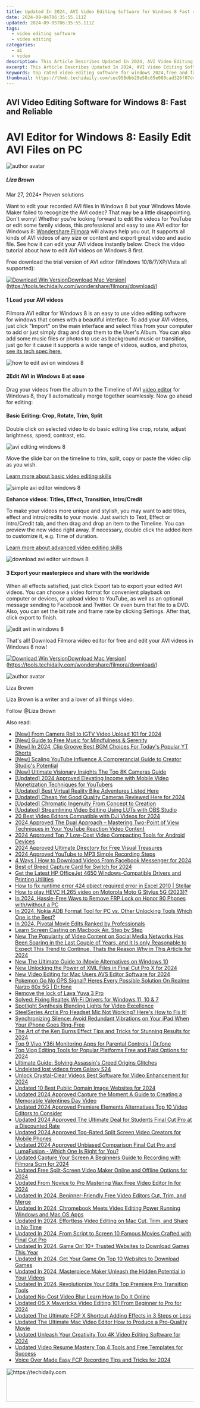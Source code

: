 ```yaml
---
title: Updated In 2024, AVI Video Editing Software for Windows 8 Fast and Reliable
date: 2024-09-04T06:35:55.111Z
updated: 2024-09-05T06:35:55.111Z
tags: 
  - video editing software
  - video editing
categories: 
  - ai
  - video
description: This Article Describes Updated In 2024, AVI Video Editing Software for Windows 8 Fast and Reliable
excerpt: This Article Describes Updated In 2024, AVI Video Editing Software for Windows 8 Fast and Reliable
keywords: top rated video editing software for windows 2024,free and fabulous video editing software for 32 bit windows,top rated free video editing software for windows 10,windows 8 avi editor fast and reliable video editing software updated 2023,avi file editing software for windows 8 fast and reliable,mp4 video editing software for windows 8 fast and reliable solution,avi video editing software for windows 8 fast and reliable
thumbnail: https://thmb.techidaily.com/cec958dbb28e58c65e080cad326f07d4e7cdd67a50648dc244def701160f50d9.png
---
```


## AVI Video Editing Software for Windows 8: Fast and Reliable

# AVI Editor for Windows 8: Easily Edit AVI Files on PC

![author avatar](https://lh5.googleusercontent.com/-AIMmjowaFs4/AAAAAAAAAAI/AAAAAAAAABc/Y5UmwDaI7HU/s250-c-k/photo.jpg)

##### Liza Brown

 Mar 27, 2024• Proven solutions

 Want to edit your recorded AVI files in Windows 8 but your Windows Movie Maker failed to recognize the AVI codec? That may be a little disappointing. Don't worry! Whether you're looking forward to edit the videos for YouTube or edit some family videos, this professional and easy to use AVI editor for Windows 8: [Wondershare Filmora](https://tools.techidaily.com/wondershare/filmora/download/) will always help you out. It supports all kinds of AVI videos of any size or content and export great video and audio file. See how it can edit your AVI videos instantly below. Check the video tutorial about how to edit AVI videos on Windows 8 first.

 Free download the trial version of AVI editor (Windows 10/8/7/XP/Vista all supported):

[![Download Win Version](https://images.wondershare.com/filmora/guide/download-btn-win.jpg)](https://tools.techidaily.com/wondershare/filmora/download/)[Download Mac Version](https://images.wondershare.com/filmora/guide/download-btn-mac.jpg)](https://tools.techidaily.com/wondershare/filmora/download/)

#### 1 Load your AVI videos

 Filmora AVI editor for Windows 8 is an easy to use video editing software for windows that comes with a beautiful interface. To add your AVI videos, just click "Import" on the main interface and select files from your computer to add or just simply drag and drop them to the User's Album. You can also add some music files or photos to use as background music or transition, just go for it cause it supports a wide range of videos, audios, and photos, [see its tech spec here.](https://tools.techidaily.com/wondershare/filmora/download/)

![how to edit avi on windows 8](https://images.wondershare.com/images/multimedia/video-editor/video-editor-main-interface.jpg)

#### 2Edit AVI in Windows 8 at ease

 Drag your videos from the album to the Timeline of AVI [video editor](https://tools.techidaily.com/wondershare/filmora/download/) for Windows 8, they'll automatically merge together seamlessly. Now go ahead for editing:

#### Basic Editing: Crop, Rotate, Trim, Split

 Double click on selected video to do basic editing like crop, rotate, adjust brightness, speed, contrast, etc.

![avi editing windows 8 ](https://images.wondershare.com/images/multimedia/video-editor/video-editor-video-audio-editing.jpg)

 Move the slide bar on the timeline to trim, split, copy or paste the video clip as you wish.

[Learn more about basic video editing skills](https://tools.techidaily.com/wondershare/filmora/download/)

![simple avi editor windows 8](https://images.wondershare.com/images/multimedia/video-editor/video-editor-split-trim.jpg)

**Enhance videos**: **Titles, Effect, Transition, Intro/Credit**

 To make your videos more unique and stylish, you may want to add titles, effect and intro/credits to your movie. Just switch to Text, Effect or Intro/Credit tab, and then drag and drop an item to the Timeline. You can preview the new video right away. If necessary, double click the added item to customize it, e.g. Time of duration.

[Learn more about advanced video editing skills](https://tools.techidaily.com/wondershare/filmora/download/)

![download avi editor windows 8](https://images.wondershare.com/images/multimedia/video-editor/video-editor-title-effect-intro.jpg)

#### 3 Export your masterpiece and share with the worldwide

 When all effects satisfied, just click Export tab to export your edited AVI videos. You can choose a video format for convenient playback on computer or devices, or upload video to YouTube, as well as an optional message sending to Facebook and Twitter. Or even burn that file to a DVD. Also, you can set the bit rate and frame rate by clicking Settings. After that, click export to finish.

![edit avi in windows 8](https://images.wondershare.com/filmora/article-images/export-output.jpg)

 That's all! Download Filmora video editor for free and edit your AVI videos in Windows 8 now!

[![Download Win Version](https://images.wondershare.com/filmora/guide/download-btn-win.jpg)](https://tools.techidaily.com/wondershare/filmora/download/)[Download Mac Version](https://images.wondershare.com/filmora/guide/download-btn-mac.jpg)](https://tools.techidaily.com/wondershare/filmora/download/)

![author avatar](https://lh5.googleusercontent.com/-AIMmjowaFs4/AAAAAAAAAAI/AAAAAAAAABc/Y5UmwDaI7HU/s250-c-k/photo.jpg)

Liza Brown

Liza Brown is a writer and a lover of all things video.

Follow @Liza Brown

<span class="atpl-alsoreadstyle">Also read:</span>
<div><ul>
<li><a href="https://instagram-videos.techidaily.com/new-from-camera-roll-to-igtv-video-upload-101-for-2024/"><u>[New] From Camera Roll to IGTV  Video Upload 101 for 2024</u></a></li>
<li><a href="https://some-techniques.techidaily.com/new-guide-to-free-music-for-mindfulness-and-serenity/"><u>[New] Guide to Free Music for Mindfulness & Serenity</u></a></li>
<li><a href="https://facebook-record-videos.techidaily.com/new-in-2024-clip-groove-best-bgm-choices-for-todays-popular-yt-shorts/"><u>[New] In 2024, Clip Groove  Best BGM Choices For Today's Popular YT Shorts</u></a></li>
<li><a href="https://youtube-help.techidaily.com/new-scaling-youtube-influence-a-comprerancial-guide-to-creator-studios-potential/"><u>[New] Scaling YouTube Influence  A Comprerancial Guide to Creator Studio's Potential</u></a></li>
<li><a href="https://fox-friendly.techidaily.com/new-ultimate-visionary-insights-the-top-8k-cameras-guide/"><u>[New] Ultimate Visionary Insights  The Top 8K Cameras Guide</u></a></li>
<li><a href="https://facebook-record-videos.techidaily.com/updated-2024-approved-elevating-income-with-mobile-video-monetization-techniques-for-youtubers/"><u>[Updated] 2024 Approved  Elevating Income with Mobile Video Monetization Techniques for YouTubers</u></a></li>
<li><a href="https://extra-resources.techidaily.com/updated-best-virtual-reality-bike-adventures-listed-here/"><u>[Updated] Best Virtual Reality Bike Adventures Listed Here</u></a></li>
<li><a href="https://facebook-video-share.techidaily.com/updated-cheap-yet-good-quality-cameras-reviewed-here-for-2024/"><u>[Updated] Cheap Yet Good Quality Cameras Reviewed Here for 2024</u></a></li>
<li><a href="https://extra-lessons.techidaily.com/updated-chromatic-ingenuity-from-concept-to-creation/"><u>[Updated] Chromatic Ingenuity  From Concept to Creation</u></a></li>
<li><a href="https://some-skills.techidaily.com/updated-streamlining-video-editing-using-luts-with-obs-studio/"><u>[Updated] Streamlining Video Editing  Using LUTs with OBS Studio</u></a></li>
<li><a href="https://extra-information.techidaily.com/20-best-video-editors-compatible-with-dji-videos-for-2024/"><u>20 Best Video Editors Compatible with DJi Videos for 2024</u></a></li>
<li><a href="https://youtube-tips.techidaily.com/approved-the-dual-approach-mastering-two-point-of-view-techniques-in-your-youtube-reaction-video-content/"><u>2024 Approved  The Dual Approach – Mastering Two-Point of View Techniques in Your YouTube Reaction Video Content</u></a></li>
<li><a href="https://some-approaches.techidaily.com/2024-approved-top-7-low-cost-video-compacting-tools-for-android-devices/"><u>2024 Approved  Top 7 Low-Cost Video Compacting Tools for Android Devices</u></a></li>
<li><a href="https://fox-helps.techidaily.com/2024-approved-ultimate-directory-for-free-visual-treasures/"><u>2024 Approved  Ultimate Directory for Free Visual Treasures</u></a></li>
<li><a href="https://facebook-video-footage.techidaily.com/2024-approved-youtube-to-mp3-simple-recording-steps/"><u>2024 Approved  YouTube to MP3  Simple Recording Steps</u></a></li>
<li><a href="https://facebook-videos.techidaily.com/4-ways-how-to-download-videos-from-facebook-messenger-for-2024/"><u>4 Ways | How to Download Videos From Facebook Messenger for 2024</u></a></li>
<li><a href="https://video-capture.techidaily.com/best-of-breed-capture-card-for-switch-for-2024/"><u>Best of Breed  Capture Card for Switch for 2024</u></a></li>
<li><a href="https://driver-download.techidaily.com/get-the-latest-hp-officejet-4650-windows-compatible-drivers-and-printing-utilities/"><u>Get the Latest HP OfficeJet 4650 Windows-Compatible Drivers and Printing Utilities</u></a></li>
<li><a href="https://blog-min.techidaily.com/how-to-fix-runtime-error-424-object-required-error-in-excel-2010-stellar-by-stellar-guide/"><u>How to fix runtime error 424 object required error in Excel 2010 | Stellar</u></a></li>
<li><a href="https://blog-min.techidaily.com/how-to-play-hevc-h-265-video-on-motorola-moto-g-stylus-5g-2023-by-aiseesoft-video-converter-play-hevc-video-on-android/"><u>How to play HEVC H.265 video on Motorola Moto G Stylus 5G (2023)?</u></a></li>
<li><a href="https://bypass-frp.techidaily.com/in-2024-hassle-free-ways-to-remove-frp-lock-on-honor-90-phones-withwithout-a-pc-by-drfone-android/"><u>In 2024, Hassle-Free Ways to Remove FRP Lock on Honor 90 Phones with/without a PC</u></a></li>
<li><a href="https://android-frp.techidaily.com/in-2024-nokia-adb-format-tool-for-pc-vs-other-unlocking-tools-which-one-is-the-best-by-drfone-android/"><u>In 2024, Nokia ADB Format Tool for PC vs. Other Unlocking Tools Which One is the Best?</u></a></li>
<li><a href="https://extra-skills.techidaily.com/in-2024-pivotal-movie-edits-ranked-by-professionals/"><u>In 2024, Pivotal Movie Edits Ranked by Professionals</u></a></li>
<li><a href="https://screen-capture.techidaily.com/learn-screen-casting-on-macbook-air-step-by-step/"><u>Learn Screen Casting on Macbook Air, Step by Step</u></a></li>
<li><a href="https://video-content-creator.techidaily.com/new-the-popularity-of-video-content-on-social-media-networks-has-been-soaring-in-the-last-couple-of-years-and-it-is-only-reasonable-to-expect-this-trend-to-/"><u>New The Popularity of Video Content on Social Media Networks Has Been Soaring in the Last Couple of Years, and It Is only Reasonable to Expect This Trend to Continue. Thats the Reason Why in This Article for 2024</u></a></li>
<li><a href="https://video-content-creator.techidaily.com/new-the-ultimate-guide-to-imovie-alternatives-on-windows-10/"><u>New The Ultimate Guide to iMovie Alternatives on Windows 10</u></a></li>
<li><a href="https://video-content-creator.techidaily.com/new-unlocking-the-power-of-xml-files-in-final-cut-pro-x-for-2024/"><u>New Unlocking the Power of XML Files in Final Cut Pro X for 2024</u></a></li>
<li><a href="https://video-content-creator.techidaily.com/new-video-editing-for-mac-users-avs-editor-software-for-2024/"><u>New Video Editing for Mac Users AVS Editor Software for 2024</u></a></li>
<li><a href="https://pokemon-go-android.techidaily.com/pokemon-go-no-gps-signal-heres-every-possible-solution-on-realme-narzo-60x-5g-drfone-by-drfone-virtual-android/"><u>Pokemon Go No GPS Signal? Heres Every Possible Solution On Realme Narzo 60x 5G | Dr.fone</u></a></li>
<li><a href="https://techidaily.com/remove-the-lock-of-lava-yuva-3-pro-by-drfone-android-unlock-android-unlock/"><u>Remove the lock of Lava Yuva 3 Pro</u></a></li>
<li><a href="https://hardware-updates.techidaily.com/solved-fixing-realtek-wi-fi-drivers-for-windows-11-10-and-7/"><u>Solved: Fixing Realtek Wi-Fi Drivers for Windows 11, 10 & 7</u></a></li>
<li><a href="https://extra-lessons.techidaily.com/spotlight-synthesis-blending-lights-for-video-excellence/"><u>Spotlight Synthesis  Blending Lights for Video Excellence</u></a></li>
<li><a href="https://instagram-clips.techidaily.com/steelseries-arctis-pro-headset-mic-not-working-heres-how-to-fix-it/"><u>SteelSeries Arctis Pro Headset Mic Not Working? Here's How to Fix It!</u></a></li>
<li><a href="https://video-content-creator.techidaily.com/synchronizing-silence-avoid-redundant-vibrations-on-your-ipad-when-your-iphone-goes-ring-free/"><u>Synchronizing Silence: Avoid Redundant Vibrations on Your iPad When Your iPhone Goes Ring-Free</u></a></li>
<li><a href="https://video-content-creator.techidaily.com/the-art-of-the-ken-burns-effect-tips-and-tricks-for-stunning-results-for-2024/"><u>The Art of the Ken Burns Effect Tips and Tricks for Stunning Results for 2024</u></a></li>
<li><a href="https://android-location-track.techidaily.com/top-9-vivo-y36i-monitoring-apps-for-parental-controls-drfone-by-drfone-virtual-android/"><u>Top 9 Vivo Y36i Monitoring Apps for Parental Controls | Dr.fone</u></a></li>
<li><a href="https://video-content-creator.techidaily.com/top-vlog-editing-tools-for-popular-platforms-free-and-paid-options-for-2024/"><u>Top Vlog Editing Tools for Popular Platforms Free and Paid Options for 2024</u></a></li>
<li><a href="https://program-issues.techidaily.com/1723002596188-ultimate-guide-solving-assassins-creed-origins-glitches/"><u>Ultimate Guide: Solving Assassin's Creed Origins Glitches</u></a></li>
<li><a href="https://techidaily.com/undeleted-lost-videos-from-galaxy-s24-by-fonelab-android-recover-video/"><u>Undeleted lost videos from Galaxy S24</u></a></li>
<li><a href="https://video-content-creator.techidaily.com/unlock-crystal-clear-videos-best-software-for-video-enhancement-for-2024/"><u>Unlock Crystal-Clear Videos Best Software for Video Enhancement for 2024</u></a></li>
<li><a href="https://video-content-creator.techidaily.com/updated-10-best-public-domain-image-websites-for-2024/"><u>Updated 10 Best Public Domain Image Websites for 2024</u></a></li>
<li><a href="https://video-content-creator.techidaily.com/updated-2024-approved-capture-the-moment-a-guide-to-creating-a-memorable-valentines-day-video/"><u>Updated 2024 Approved Capture the Moment A Guide to Creating a Memorable Valentines Day Video</u></a></li>
<li><a href="https://video-content-creator.techidaily.com/updated-2024-approved-premiere-elements-alternatives-top-10-video-editors-to-consider/"><u>Updated 2024 Approved Premiere Elements Alternatives Top 10 Video Editors to Consider</u></a></li>
<li><a href="https://video-content-creator.techidaily.com/updated-2024-approved-the-ultimate-deal-for-students-final-cut-pro-at-a-discounted-rate/"><u>Updated 2024 Approved The Ultimate Deal for Students Final Cut Pro at a Discounted Rate</u></a></li>
<li><a href="https://video-content-creator.techidaily.com/updated-2024-approved-top-rated-split-screen-video-creators-for-mobile-phones/"><u>Updated 2024 Approved Top-Rated Split Screen Video Creators for Mobile Phones</u></a></li>
<li><a href="https://video-content-creator.techidaily.com/updated-2024-approved-unbiased-comparison-final-cut-pro-and-lumafusion-which-one-is-right-for-you/"><u>Updated 2024 Approved Unbiased Comparison Final Cut Pro and LumaFusion - Which One Is Right for You?</u></a></li>
<li><a href="https://video-content-creator.techidaily.com/updated-capture-your-screen-a-beginners-guide-to-recording-with-filmora-scrn-for-2024/"><u>Updated Capture Your Screen A Beginners Guide to Recording with Filmora Scrn for 2024</u></a></li>
<li><a href="https://video-content-creator.techidaily.com/updated-free-split-screen-video-maker-online-and-offline-options-for-2024/"><u>Updated Free Split-Screen Video Maker Online and Offline Options for 2024</u></a></li>
<li><a href="https://video-content-creator.techidaily.com/updated-from-novice-to-pro-mastering-wax-free-video-editor-in-for-2024/"><u>Updated From Novice to Pro Mastering Wax Free Video Editor In for 2024</u></a></li>
<li><a href="https://video-content-creator.techidaily.com/updated-in-2024-beginner-friendly-free-video-editors-cut-trim-and-merge/"><u>Updated In 2024, Beginner-Friendly Free Video Editors Cut, Trim, and Merge</u></a></li>
<li><a href="https://video-content-creator.techidaily.com/updated-in-2024-chromebook-meets-video-editing-power-running-windows-and-mac-os-apps/"><u>Updated In 2024, Chromebook Meets Video Editing Power Running Windows and Mac OS Apps</u></a></li>
<li><a href="https://video-content-creator.techidaily.com/updated-in-2024-effortless-video-editing-on-mac-cut-trim-and-share-in-no-time/"><u>Updated In 2024, Effortless Video Editing on Mac Cut, Trim, and Share in No Time</u></a></li>
<li><a href="https://video-content-creator.techidaily.com/updated-in-2024-from-script-to-screen-10-famous-movies-crafted-with-final-cut-pro/"><u>Updated In 2024, From Script to Screen 10 Famous Movies Crafted with Final Cut Pro</u></a></li>
<li><a href="https://video-content-creator.techidaily.com/updated-in-2024-game-on-10plus-trusted-websites-to-download-games-this-year/"><u>Updated In 2024, Game On! 10+ Trusted Websites to Download Games This Year</u></a></li>
<li><a href="https://video-content-creator.techidaily.com/updated-in-2024-get-your-game-on-top-10-websites-to-download-games/"><u>Updated In 2024, Get Your Game On Top 10 Websites to Download Games</u></a></li>
<li><a href="https://video-content-creator.techidaily.com/updated-in-2024-masterpiece-maker-unleash-the-hidden-potential-in-your-videos/"><u>Updated In 2024, Masterpiece Maker Unleash the Hidden Potential in Your Videos</u></a></li>
<li><a href="https://video-content-creator.techidaily.com/updated-in-2024-revolutionize-your-edits-top-premiere-pro-transition-tools/"><u>Updated In 2024, Revolutionize Your Edits Top Premiere Pro Transition Tools</u></a></li>
<li><a href="https://video-content-creator.techidaily.com/updated-no-cost-video-blur-learn-how-to-do-it-online/"><u>Updated No-Cost Video Blur Learn How to Do It Online</u></a></li>
<li><a href="https://video-content-creator.techidaily.com/updated-os-x-mavericks-video-editing-101-from-beginner-to-pro-for-2024/"><u>Updated OS X Mavericks Video Editing 101 From Beginner to Pro for 2024</u></a></li>
<li><a href="https://video-content-creator.techidaily.com/updated-the-ultimate-fcp-x-shortcut-adding-effects-in-3-steps-or-less/"><u>Updated The Ultimate FCP X Shortcut Adding Effects in 3 Steps or Less</u></a></li>
<li><a href="https://video-content-creator.techidaily.com/updated-the-ultimate-mac-video-editor-how-to-produce-a-pro-quality-movie/"><u>Updated The Ultimate Mac Video Editor How to Produce a Pro-Quality Movie</u></a></li>
<li><a href="https://video-content-creator.techidaily.com/updated-unleash-your-creativity-top-4k-video-editing-software-for-2024/"><u>Updated Unleash Your Creativity Top 4K Video Editing Software for 2024</u></a></li>
<li><a href="https://video-content-creator.techidaily.com/updated-video-resume-mastery-top-4-tools-and-free-templates-for-success/"><u>Updated Video Resume Mastery Top 4 Tools and Free Templates for Success</u></a></li>
<li><a href="https://video-content-creator.techidaily.com/voice-over-made-easy-fcp-recording-tips-and-tricks-for-2024/"><u>Voice Over Made Easy FCP Recording Tips and Tricks for 2024</u></a></li>
</ul></div>

<ins class="adsbygoogle"
      style="display:block"
      data-ad-client="ca-pub-7571918770474297"
      data-ad-slot="8358498916"
      data-ad-format="auto"
      data-full-width-responsive="true"></ins>
<!-- affiliate ads begin -->
<a href="https://aligracehair.sjv.io/c/5597632/1880976/19272" target="_top" id="1880976">
  <img src="//a.impactradius-go.com/display-ad/19272-1880976" border="0" alt="https://techidaily.com" width="728" height="90"/>
</a>
<img height="0" width="0" src="https://aligracehair.sjv.io/i/5597632/1880976/19272" style="position:absolute;visibility:hidden;" border="0" />
<!-- affiliate ads end -->